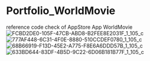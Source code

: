 # Portfolio_WorldMovie
reference code check of AppStore App WorldMovie
![FCBD2DE0-105F-47CB-ABD8-B2FEE8E2031F_1_105_c](https://github.com/tony-yun/Portfolio_WorldMovie/assets/96409645/dc5f4220-4b0a-446c-a924-bbeb054c20a8)
![777AF448-6C31-4F0E-8880-510CCDEF0780_1_105_c](https://github.com/tony-yun/Portfolio_WorldMovie/assets/96409645/99332255-0229-4c42-b4d9-6f0d00e9ab94)
![68B66919-F13D-45E2-A775-F8E6A6DDD57B_1_105_c](https://github.com/tony-yun/Portfolio_WorldMovie/assets/96409645/d71c7206-eee8-40d3-8317-571beb5a422d)
![633BD644-83DF-4B5D-9C22-6D06B181B77F_1_105_c](https://github.com/tony-yun/Portfolio_WorldMovie/assets/96409645/c89f046b-c5d8-4318-95fc-42fb13d77064)
